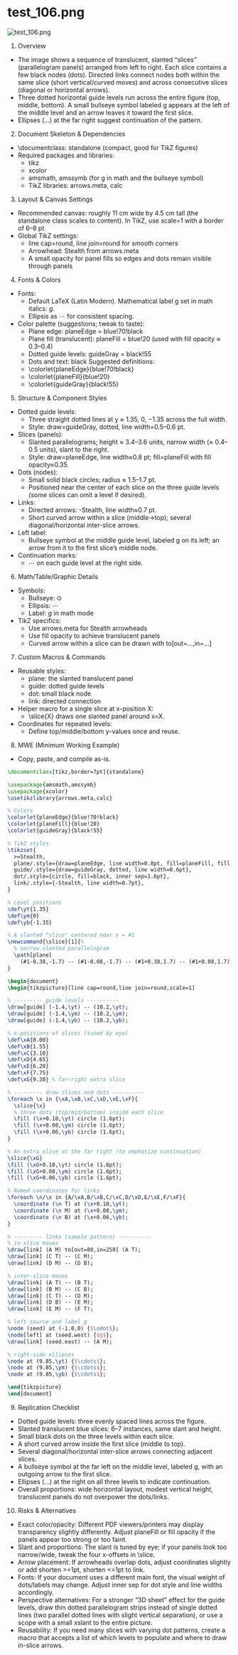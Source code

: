 # test_106.png

![test_106.png](../../../eval_dataset/images/test_106.png)

1. Overview
- The image shows a sequence of translucent, slanted “slices” (parallelogram panels) arranged from left to right. Each slice contains a few black nodes (dots). Directed links connect nodes both within the same slice (short vertical/curved moves) and across consecutive slices (diagonal or horizontal arrows).
- Three dotted horizontal guide levels run across the entire figure (top, middle, bottom). A small bullseye symbol labeled g appears at the left of the middle level and an arrow leaves it toward the first slice.
- Ellipses (...) at the far right suggest continuation of the pattern.

2. Document Skeleton & Dependencies
- \documentclass: standalone (compact, good for TikZ figures)
- Required packages and libraries:
  - tikz
  - xcolor
  - amsmath, amssymb (for g in math and the bullseye symbol)
  - TikZ libraries: arrows.meta, calc

3. Layout & Canvas Settings
- Recommended canvas: roughly 11 cm wide by 4.5 cm tall (the standalone class scales to content). In TikZ, use scale=1 with a border of 6–8 pt.
- Global TikZ settings:
  - line cap=round, line join=round for smooth corners
  - Arrowhead: Stealth from arrows.meta
  - A small opacity for panel fills so edges and dots remain visible through panels

4. Fonts & Colors
- Fonts:
  - Default LaTeX (Latin Modern). Mathematical label g set in math italics: $g$.
  - Ellipsis as $\cdots$ for consistent spacing.
- Color palette (suggestions; tweak to taste):
  - Plane edge: planeEdge = blue!70!black
  - Plane fill (translucent): planeFill = blue!20 (used with fill opacity ≈ 0.3–0.4)
  - Dotted guide levels: guideGray = black!55
  - Dots and text: black
  Suggested definitions:
  - \colorlet{planeEdge}{blue!70!black}
  - \colorlet{planeFill}{blue!20}
  - \colorlet{guideGray}{black!55}

5. Structure & Component Styles
- Dotted guide levels:
  - Three straight dotted lines at y ≈ 1.35, 0, −1.35 across the full width.
  - Style: draw=guideGray, dotted, line width=0.5–0.6 pt.
- Slices (panels):
  - Slanted parallelograms; height ≈ 3.4–3.6 units, narrow width (≈ 0.4–0.5 units), slant to the right.
  - Style: draw=planeEdge, line width≈0.8 pt; fill=planeFill with fill opacity≈0.35.
- Dots (nodes):
  - Small solid black circles; radius ≈ 1.5–1.7 pt.
  - Positioned near the center of each slice on the three guide levels (some slices can omit a level if desired).
- Links:
  - Directed arrows: -Stealth, line width≈0.7 pt.
  - Short curved arrow within a slice (middle→top); several diagonal/horizontal inter-slice arrows.
- Left label:
  - Bullseye symbol at the middle guide level, labeled g on its left; an arrow from it to the first slice’s middle node.
- Continuation marks:
  - $\cdots$ on each guide level at the right side.

6. Math/Table/Graphic Details
- Symbols:
  - Bullseye: $\odot$
  - Ellipsis: $\cdots$
  - Label: $g$ in math mode
- TikZ specifics:
  - Use arrows.meta for Stealth arrowheads
  - Use fill opacity to achieve translucent panels
  - Curved arrow within a slice can be drawn with to[out=...,in=...]

7. Custom Macros & Commands
- Reusable styles:
  - plane: the slanted translucent panel
  - guide: dotted guide levels
  - dot: small black node
  - link: directed connection
- Helper macro for a single slice at x-position X:
  - \slice{X} draws one slanted panel around x=X.
- Coordinates for repeated levels:
  - Define top/middle/bottom y-values once and reuse.

8. MWE (Minimum Working Example)
- Copy, paste, and compile as-is.

```latex
\documentclass[tikz,border=7pt]{standalone}

\usepackage{amsmath,amssymb}
\usepackage{xcolor}
\usetikzlibrary{arrows.meta,calc}

% Colors
\colorlet{planeEdge}{blue!70!black}
\colorlet{planeFill}{blue!20}
\colorlet{guideGray}{black!55}

% TikZ styles
\tikzset{
  >=Stealth,
  plane/.style={draw=planeEdge, line width=0.8pt, fill=planeFill, fill opacity=0.35},
  guide/.style={draw=guideGray, dotted, line width=0.6pt},
  dot/.style={circle, fill=black, inner sep=1.6pt},
  link/.style={-Stealth, line width=0.7pt},
}

% Level positions
\def\yt{1.35}
\def\ym{0}
\def\yb{-1.35}

% A slanted "slice" centered near x = #1
\newcommand{\slice}[1]{%
  % narrow slanted parallelogram
  \path[plane]
    (#1-0.38,-1.7) -- (#1-0.08,-1.7) -- (#1+0.38,1.7) -- (#1+0.08,1.7) -- cycle;
}

\begin{document}
\begin{tikzpicture}[line cap=round,line join=round,scale=1]

% --------- guide levels ----------
\draw[guide] (-1.4,\yt) -- (10.2,\yt);
\draw[guide] (-1.4,\ym) -- (10.2,\ym);
\draw[guide] (-1.4,\yb) -- (10.2,\yb);

% x-positions of slices (tuned by eye)
\def\xA{0.00}
\def\xB{1.55}
\def\xC{3.10}
\def\xD{4.65}
\def\xE{6.20}
\def\xF{7.75}
\def\xG{9.30} % far-right extra slice

% --------- draw slices and dots ----------
\foreach \x in {\xA,\xB,\xC,\xD,\xE,\xF}{
  \slice{\x}
  % three dots (top/mid/bottom) inside each slice
  \fill (\x+0.10,\yt) circle (1.6pt);
  \fill (\x+0.08,\ym) circle (1.6pt);
  \fill (\x+0.06,\yb) circle (1.6pt);
}

% An extra slice at the far right (to emphasize continuation)
\slice{\xG}
\fill (\xG+0.10,\yt) circle (1.6pt);
\fill (\xG+0.08,\ym) circle (1.6pt);
\fill (\xG+0.06,\yb) circle (1.6pt);

% Named coordinates for links
\foreach \n/\x in {A/\xA,B/\xB,C/\xC,D/\xD,E/\xE,F/\xF}{
  \coordinate (\n T) at (\x+0.10,\yt);
  \coordinate (\n M) at (\x+0.08,\ym);
  \coordinate (\n B) at (\x+0.06,\yb);
}

% --------- links (sample pattern) ----------
% in-slice moves
\draw[link] (A M) to[out=80,in=250] (A T);
\draw[link] (C T) -- (C M);
\draw[link] (D M) -- (D B);

% inter-slice moves
\draw[link] (A T) -- (B T);
\draw[link] (B M) -- (C B);
\draw[link] (C T) -- (D M);
\draw[link] (D B) -- (E M);
\draw[link] (E M) -- (F T);

% left source and label g
\node (seed) at (-1.0,0) {$\odot$};
\node[left] at (seed.west) {$g$};
\draw[link] (seed.east) -- (A M);

% right-side ellipses
\node at (9.85,\yt) {$\cdots$};
\node at (9.85,\ym) {$\cdots$};
\node at (9.85,\yb) {$\cdots$};

\end{tikzpicture}
\end{document}
```

9. Replication Checklist
- Dotted guide levels: three evenly spaced lines across the figure.
- Slanted translucent blue slices: 6–7 instances, same slant and height.
- Small black dots on the three levels within each slice.
- A short curved arrow inside the first slice (middle to top).
- Several diagonal/horizontal inter-slice arrows connecting adjacent slices.
- A bullseye symbol at the far left on the middle level, labeled g, with an outgoing arrow to the first slice.
- Ellipses (...) at the right on all three levels to indicate continuation.
- Overall proportions: wide horizontal layout, modest vertical height, translucent panels do not overpower the dots/links.

10. Risks & Alternatives
- Exact color/opacity: Different PDF viewers/printers may display transparency slightly differently. Adjust planeFill or fill opacity if the panels appear too strong or too faint.
- Slant and proportions: The slant is tuned by eye; if your panels look too narrow/wide, tweak the four x-offsets in \slice.
- Arrow placement: If arrowheads overlap dots, adjust coordinates slightly or add shorten >=1pt, shorten <=1pt to link.
- Fonts: If your document uses a different main font, the visual weight of dots/labels may change. Adjust inner sep for dot style and line widths accordingly.
- Perspective alternatives: For a stronger “3D sheet” effect for the guide levels, draw thin dotted parallelogram strips instead of single dotted lines (two parallel dotted lines with slight vertical separation), or use a scope with a small xslant to the entire picture.
- Reusability: If you need many slices with varying dot patterns, create a macro that accepts a list of which levels to populate and where to draw in-slice arrows.
